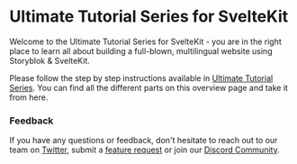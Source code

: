 # Ultimate Tutorial Series for SvelteKit

Welcome to the Ultimate Tutorial Series for SvelteKit - you are in the right place to learn all about building a full-blown, multilingual website using Storyblok & SvelteKit. 

Please follow the step by step instructions available in [Ultimate Tutorial Series](https://www.storyblok.com/tp/the-storyblok-sveltekit-ultimate-tutorial). You can find all the different parts on this overview page and take it from here. 

### Feedback 

If you have any questions or feedback, don't hesitate to reach out to our team on [Twitter](https://twitter.com/storyblok), submit a [feature request](https://github.com/storyblok/sveltekit-ultimate-tutorial-series/issues/new) or join our [Discord Community](https://discord.com/invite/jKrbAMz).  
